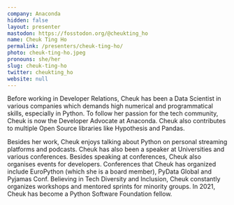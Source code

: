 ```yaml
---
company: Anaconda
hidden: false
layout: presenter
mastodon: https://fosstodon.org/@cheukting_ho
name: Cheuk Ting Ho
permalink: /presenters/cheuk-ting-ho/
photo: cheuk-ting-ho.jpeg
pronouns: she/her
slug: cheuk-ting-ho
twitter: cheukting_ho
website: null
---
```


Before working in Developer Relations, Cheuk has been a Data Scientist in various companies which demands high numerical and programmatical skills, especially in Python. To follow her passion for the tech community, Cheuk is now the Developer Advocate at Anaconda. Cheuk also contributes to multiple Open Source libraries like Hypothesis and Pandas.

Besides her work, Cheuk enjoys talking about Python on personal streaming platforms and podcasts. Cheuk has also been a speaker at Universities and various conferences. Besides speaking at conferences, Cheuk also organises events for developers. Conferences that Cheuk has organized include EuroPython (which she is a board member), PyData Global and Pyjamas Conf. Believing in Tech Diversity and Inclusion, Cheuk constantly organizes workshops and mentored sprints for minority groups. In 2021, Cheuk has become a Python Software Foundation fellow.
